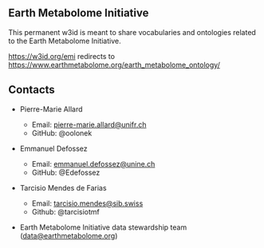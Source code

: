 ## Earth Metabolome Initiative

This permanent w3id is meant to share vocabularies and ontologies related to the Earth Metabolome Initiative.

https://w3id.org/emi redirects to https://www.earthmetabolome.org/earth_metabolome_ontology/


## Contacts 

- Pierre-Marie Allard
    - Email: pierre-marie.allard@unifr.ch
    - GitHub: @oolonek
- Emmanuel Defossez
    - Email: emmanuel.defossez@unine.ch
    - GitHub: @Edefossez
- Tarcisio Mendes de Farias
    - Email: tarcisio.mendes@sib.swiss
    - Github: @tarcisiotmf

- Earth Metabolome Initiative data stewardship team (data@earthmetabolome.org)


